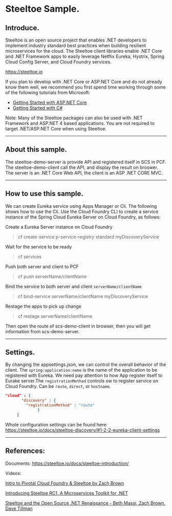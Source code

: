 # Steeltoe Sample.

## Introduce.

Steeltoe is an open source project that enables .NET developers to implement industry standard best practices when building resilient microservices for the cloud. The Steeltoe client libraries enable .NET Core and .NET Framework apps to easily leverage Netflix Eureka, Hystrix, Spring Cloud Config Server, and Cloud Foundry services.

https://steeltoe.io

If you plan to develop with .NET Core or ASP.NET Core and do not already know them well, we recommend you first spend time working through some of the following tutorials from Microsoft:

+ [Getting Started with ASP.NET Core](https://docs.microsoft.com/en-us/aspnet/core/getting-started)
+ [Getting Started with C#](https://www.microsoft.com/net/tutorials/csharp/getting-started)

Note: Many of the Steeltoe packages can also be used with .NET Framework and ASP.NET 4 based applications. You are not required to target .NET/ASP.NET Core when using Steeltoe.

---

## About this sample.
The steeltoe-demo-server is provide API and registered itself in SCS in PCF. The steeltoe-demo-client call the API, and display the result on broswer. The server is an .NET Core Web API,  the client is an ASP .NET CORE MVC.

---

## How to use this sample.
We can create Eureka service using Apps Manager or Cli. The following shows how to use the Cli.
Use the Cloud Foundry CLI to create a service instance of the Spring Cloud Eureka Server on Cloud Foundry, as follows:

Create a Eureka Server instance on Cloud Foundry
> cf create-service p-service-registry standard myDiscoveryService

 Wait for the service to be ready
> cf services

Push both server and client to PCF
>cf push serverName/clientName 

Bind the service to both server and client  `serverName/clientName`
> cf bind-service serverName/clientName myDiscoveryService

 Restage the apps to pick up change
> cf restage serverName/clientName

Then open the route of scs-demo-client in browser, then you will get information from scs-demo-server.

---
## Settings.

By changing the appsettings.json, we can control the overall behavior of the client. The `spring:application:name` is the name of the application to be registered with Eureka. We need pay attention to how App register itself to Eurake server.The `registrationMethod` controls ow to register service on Cloud Foundry. Can be `route`, `direct`, or `hostname`.
```json
"cloud" : {
       "discovery" : {
         "registrationMethod" : "route"
              }
     }
```
Whole configuration settings can be found here: https://steeltoe.io/docs/steeltoe-discovery/#1-2-2-eureka-client-settings

---

## References:

Documents:
https://steeltoe.io/docs/steeltoe-introduction/

Videos: 

[Intro to Pivotal Cloud Foundry & Steeltoe by Zach Brown](https://www.youtube.com/watch?v=GRG0Y7iMEUg)

[Introducing Steeltoe RC1, A Microservices Toolkit for .NET](https://content.pivotal.io/blog/introducing-steeltoe-rc1-a-microservices-toolkit-for-net) 

[Steeltoe and the Open Source .NET Renaissance - Beth Massi, Zach Brown, Dave Tillman](https://www.youtube.com/watch?v=ImOHUa_a6lg)